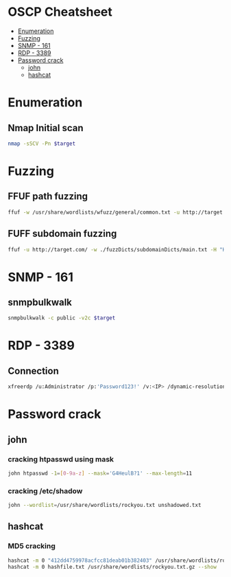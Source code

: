 # OSCP Cheatsheet

* [Enumeration](#Enumeration)
* [Fuzzing](#Fuzzing)
* [SNMP - 161](#snmp---161)
* [RDP - 3389](#rdp---3389)
* [Password crack](#password-crack)
  * [john](#john)
  * [hashcat](#hashcat)

# Enumeration

## Nmap Initial scan

~~~ bash
nmap -sSCV -Pn $target
~~~


# Fuzzing

## FFUF path fuzzing

~~~ bash
ffuf -w /usr/share/wordlists/wfuzz/general/common.txt -u http://target.com/FUZZ -mc 200
~~~

## FUFF subdomain fuzzing

~~~ bash
ffuf -u http://target.com/ -w ./fuzzDicts/subdomainDicts/main.txt -H "Host:FUZZ.target.com" -mc 200
~~~

# SNMP - 161

## snmpbulkwalk

~~~ bash
snmpbulkwalk -c public -v2c $target
~~~


# RDP - 3389

## Connection

~~~ bash
xfreerdp /u:Administrator /p:'Password123!' /v:<IP> /dynamic-resolution
~~~

# Password crack

## john

### cracking htpasswd using mask

~~~ bash
john htpasswd -1=[0-9a-z] --mask='G4HeulB?1' --max-length=11
~~~

### cracking /etc/shadow

~~~ bash
john --wordlist=/usr/share/wordlists/rockyou.txt unshadowed.txt
~~~

## hashcat

### MD5 cracking

~~~ bash
hashcat -m 0 "412dd4759978acfcc81deab01b382403" /usr/share/wordlists/rockyou.txt.gz --show
hashcat -m 0 hashfile.txt /usr/share/wordlists/rockyou.txt.gz --show
~~~


